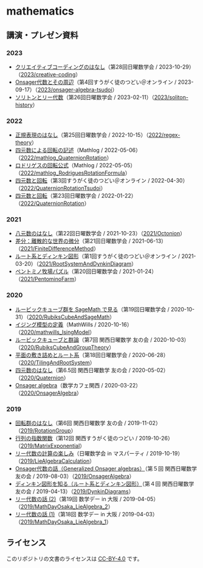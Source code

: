 # mathematics

## 講演・プレゼン資料

### 2023

- [クリエイティブコーディングのはなし](https://www.docswell.com/s/usami-k/5RXMW9-creative-coding)（第28回日曜数学会 / 2023-10-29）（[2023/creative-coding](2023/creative-coding)）
- [Onsager代数とその周辺](https://www.docswell.com/s/usami-k/Z9892J-onsager-algebra-tsudoi)（第4回すうがく徒のつどい＠オンライン / 2023-09-17）（[2023/onsager-algebra-tsudoi](2023/onsager-algebra-tsudoi)）
- [ソリトンとリー代数](https://www.docswell.com/s/usami-k/5JLENN-soliton-history)（第26回日曜数学会 / 2023-02-11）（[2023/soliton-history](2023/soliton-history)）

### 2022

- [正規表現のはなし](https://www.docswell.com/s/usami-k/Z389Q2-regex-theory)（第25回日曜数学会 / 2022-10-15）（[2022/regex-theory](2022/regex-theory)）
- [四元数による回転の記述](https://mathlog.info/articles/3197)（Mathlog / 2022-05-06）（[2022/mathlog_QuaternionRotation](2022/mathlog_QuaternionRotation)）
- [ロドリゲスの回転公式](https://mathlog.info/articles/3190)（Mathlog / 2022-05-05）（[2022/mathlog_RodriguesRotationFormula](2022/mathlog_RodriguesRotationFormula)）
- [四元数と回転](https://www.docswell.com/s/usami-k/KQ8EJY-quaternion-rotation-tsudoi)（第3回すうがく徒のつどい＠オンライン / 2022-04-30）（[2022/QuaternionRotationTsudoi](2022/QuaternionRotationTsudoi)）
- [四元数と回転](https://www.docswell.com/s/usami-k/K8G9EX-quaternion-rotation)（第23回日曜数学会 / 2022-01-22）（[2022/QuaternionRotation](2022/QuaternionRotation)）

### 2021

- [八元数のはなし](https://www.docswell.com/s/usami-k/ZYWRMP-octonion)（第22回日曜数学会 / 2021-10-23）（[2021/Octonion](2021/Octonion)）
- [差分：離散的な世界の微分](https://www.docswell.com/s/usami-k/5GXY2L-finite-difference-method)（第21回日曜数学会 / 2021-06-13）（[2021/FiniteDifferenceMethod](2021/FiniteDifferenceMethod)）
- [ルート系とディンキン図形](https://www.docswell.com/s/usami-k/K98YMW-root-system-and-dynkin-diagram)（第1回すうがく徒のつどい＠オンライン / 2021-03-20）（[2021/RootSystemAndDynkinDiagram](2021/RootSystemAndDynkinDiagram)）
- [ペントミノ牧場パズル](https://www.docswell.com/s/usami-k/ZLL2VQ-pentomino-farm)（第20回日曜数学会 / 2021-01-24）（[2021/PentominoFarm](2021/PentominoFarm)）

### 2020

- [ルービックキューブ群を SageMath で見る](https://www.docswell.com/s/usami-k/5P97GG-rubiks-cube-and-sagemath)（第19回日曜数学会 / 2020-10-31）（[2020/RubiksCubeAndSageMath](2020/RubiksCubeAndSageMath)）
- [イジング模型の定義](https://www.mathwills.com/posts/94)（MathWills / 2020-10-16）（[2020/mathwills_IsingModel](2020/mathwills_IsingModel)）
- [ルービックキューブと群論](https://www.docswell.com/s/usami-k/5XYV62-rubik-cube-and-group-theory)（第7回 関西日曜数学 友の会 / 2020-10-03）（[2020/RubiksCubeAndGroupTheory](2020/RubiksCubeAndGroupTheory)）
- [平面の敷き詰めとルート系](https://www.docswell.com/s/usami-k/KDE4W9-tiling-and-root-system)（第18回日曜数学会 / 2020-06-28）（[2020/TilingAndRootSystem](2020/TilingAndRootSystem)）
- [四元数のはなし](https://www.docswell.com/s/usami-k/ZW16MG-quaternion)（第6.5回 関西日曜数学 友の会 / 2020-05-02）（[2020/Quaternion](2020/Quaternion)）
- [Onsager algebra](https://www.docswell.com/s/usami-k/5RX4EW-onsager-algebra)（数学カフェ関西 / 2020-03-22）（[2020/OnsagerAlgebra](2020/OnsagerAlgebra)）

### 2019

- [回転群のはなし](https://www.docswell.com/s/usami-k/K6Y4NM-rotation-group)（第6回 関西日曜数学 友の会 / 2019-11-02）（[2019/RotationGroup](2019/RotationGroup)）
- [行列の指数関数](https://www.docswell.com/s/usami-k/KVVNJV-matrix-exponential)（第12回 関西すうがく徒のつどい / 2019-10-26）（[2019/MatrixExponential](2019/MatrixExponential)）
- [リー代数の計算の楽しみ](https://www.docswell.com/s/usami-k/K1J8QR-lie-algebra-calculation)（日曜数学会 in マスパーティ / 2019-10-19）（[2019/LieAlgebraCalculation](2019/LieAlgebraCalculation)）
- [Onsager代数の話（Generalized Onsager algebras）](https://www.docswell.com/s/usami-k/ZGXYNL-generalized-onsager-algebras)（第５回 関西日曜数学 友の会 / 2019-08-03）（[2019/OnsagerAlgebra](2019/OnsagerAlgebra)）
- [ディンキン図形を知る（ルート系とディンキン図形）](https://www.docswell.com/s/usami-k/598YNW-dynkin-diagrams)（第４回 関西日曜数学 友の会 / 2019-04-13）（[2019/DynkinDiagrams](2019/DynkinDiagrams)）
- [リー代数の話 (2)](https://www.docswell.com/s/usami-k/ZP97RG-mathdayosaka-liealgebra-2)（第19回 数学デー in 大阪 / 2019-04-05）（[2019/MathDayOsaka_LieAlgebra_2](2019/MathDayOsaka_LieAlgebra_2)）
- [リー代数の話 (1)](https://www.docswell.com/s/usami-k/KLL23Q-mathdayosaka-liealgebra-1)（第18回 数学デー in 大阪 / 2019-04-03）（[2019/MathDayOsaka_LieAlgebra_1](2019/MathDayOsaka_LieAlgebra_1)）

## ライセンス

このリポジトリの文書のライセンスは [CC-BY-4.0](https://creativecommons.org/licenses/by/4.0/deed.ja) です。

